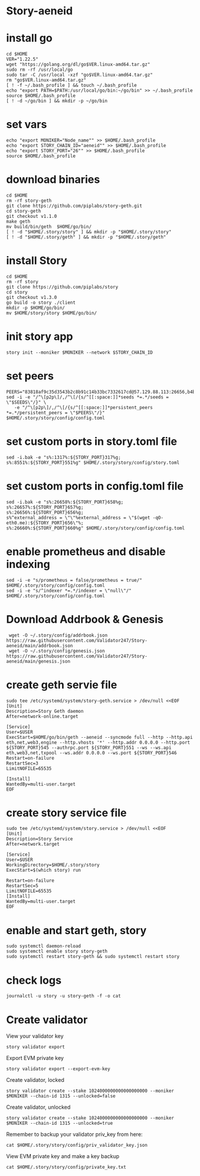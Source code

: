 # Story-aeneid




  # install go
    cd $HOME
    VER="1.22.5"
    wget "https://golang.org/dl/go$VER.linux-amd64.tar.gz"
    sudo rm -rf /usr/local/go
    sudo tar -C /usr/local -xzf "go$VER.linux-amd64.tar.gz"
    rm "go$VER.linux-amd64.tar.gz"
    [ ! -f ~/.bash_profile ] && touch ~/.bash_profile
    echo "export PATH=$PATH:/usr/local/go/bin:~/go/bin" >> ~/.bash_profile
    source $HOME/.bash_profile
    [ ! -d ~/go/bin ] && mkdir -p ~/go/bin

# set vars
    echo "export MONIKER="Node_name"" >> $HOME/.bash_profile
    echo "export STORY_CHAIN_ID="aeneid"" >> $HOME/.bash_profile
    echo "export STORY_PORT="26"" >> $HOME/.bash_profile
    source $HOME/.bash_profile

# download binaries
    cd $HOME
    rm -rf story-geth
    git clone https://github.com/piplabs/story-geth.git
    cd story-geth
    git checkout v1.1.0
    make geth
    mv build/bin/geth  $HOME/go/bin/
    [ ! -d "$HOME/.story/story" ] && mkdir -p "$HOME/.story/story"
    [ ! -d "$HOME/.story/geth" ] && mkdir -p "$HOME/.story/geth"

# install Story
    cd $HOME
    rm -rf story
    git clone https://github.com/piplabs/story
    cd story
    git checkout v1.3.0
    go build -o story ./client 
    mkdir -p $HOME/go/bin/
    mv $HOME/story/story $HOME/go/bin/

# init story app
    story init --moniker $MONIKER --network $STORY_CHAIN_ID

# set peers
    PEERS="83818af9c35d3543b2c8b91c14b33bc7332617cd@57.129.88.113:26656,b4b3f2d3bf950c3f6819183471c22e425d7213b4@148.72.167.173:26646,7160dec63da82b56e1ce59a93c057c05e361cf85@135.181.117.37:64656,311cd3903e25ab85e5a26c44510fbc747ab61760@152.53.87.97:36656,a8d01e154197d799637eca4f0f369dc215db6b70@144.76.111.9:26656,a7c38e322fff3f264b9163db475ba42b1b48e765@65.21.97.155:26656,9d34ab3819aa8baa75589f99138318acfa0045f5@95.217.119.251:30900,8b8f8d6fb17b86499c491751975fe27234e60809@65.108.75.52:62656,dfb96be7e47cd76762c1dd45a5f76e536be47faa@65.108.45.34:32655,ae49103a54f77effa438978ad8a7ba09b6f20da0@144.76.202.120:35656,72c83daf61042571e1a98f6e474509157d9bdfe7@178.63.79.214:26656"
    sed -i -e "/^\[p2p\]/,/^\[/{s/^[[:space:]]*seeds *=.*/seeds = \"$SEEDS\"/}" \
       -e "/^\[p2p\]/,/^\[/{s/^[[:space:]]*persistent_peers *=.*/persistent_peers = \"$PEERS\"/}" $HOME/.story/story/config/config.toml

# set custom ports in story.toml file
    sed -i.bak -e "s%:1317%:${STORY_PORT}317%g;
    s%:8551%:${STORY_PORT}551%g" $HOME/.story/story/config/story.toml

# set custom ports in config.toml file
    sed -i.bak -e "s%:26658%:${STORY_PORT}658%g;
    s%:26657%:${STORY_PORT}657%g;
    s%:26656%:${STORY_PORT}656%g;
    s%^external_address = \"\"%external_address = \"$(wget -qO- eth0.me):${STORY_PORT}656\"%;
    s%:26660%:${STORY_PORT}660%g" $HOME/.story/story/config/config.toml

# enable prometheus and disable indexing
    sed -i -e "s/prometheus = false/prometheus = true/" $HOME/.story/story/config/config.toml
    sed -i -e "s/^indexer *=.*/indexer = \"null\"/" $HOME/.story/story/config/config.toml

 # Download Addrbook & Genesis

     wget -O ~/.story/config/addrbook.json https://raw.githubusercontent.com/Validator247/Story-aeneid/main/addrbook.json
     wget -O ~/.story/config/genesis.json https://raw.githubusercontent.com/Validator247/Story-aeneid/main/genesis.json

# create geth servie file
    sudo tee /etc/systemd/system/story-geth.service > /dev/null <<EOF
    [Unit]
    Description=Story Geth daemon
    After=network-online.target

    [Service]
    User=$USER
    ExecStart=$HOME/go/bin/geth --aeneid --syncmode full --http --http.api eth,net,web3,engine --http.vhosts '*' --http.addr 0.0.0.0 --http.port ${STORY_PORT}545 --authrpc.port ${STORY_PORT}551 --ws --ws.api eth,web3,net,txpool --ws.addr 0.0.0.0 --ws.port ${STORY_PORT}546
    Restart=on-failure
    RestartSec=3
    LimitNOFILE=65535

    [Install]
    WantedBy=multi-user.target
    EOF

# create story service file
    sudo tee /etc/systemd/system/story.service > /dev/null <<EOF
    [Unit]
    Description=Story Service
    After=network.target

    [Service]
    User=$USER
    WorkingDirectory=$HOME/.story/story
    ExecStart=$(which story) run

    Restart=on-failure
    RestartSec=5
    LimitNOFILE=65535
    [Install]
    WantedBy=multi-user.target
    EOF

 # enable and start geth, story
    sudo systemctl daemon-reload
    sudo systemctl enable story story-geth
    sudo systemctl restart story-geth && sudo systemctl restart story

# check logs
    journalctl -u story -u story-geth -f -o cat

# Create validator

View your validator key

    story validator export

Export EVM private key

    story validator export --export-evm-key

Create validator, locked

    story validator create --stake 1024000000000000000000 --moniker $MONIKER --chain-id 1315 --unlocked=false

Create validator, unlocked

    story validator create --stake 1024000000000000000000 --moniker $MONIKER --chain-id 1315 --unlocked=true

Remember to backup your validator priv_key from here:

    cat $HOME/.story/story/config/priv_validator_key.json

View EVM private key and make a key backup

    cat $HOME/.story/story/config/private_key.txt
